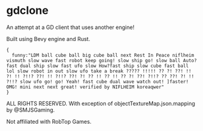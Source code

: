 # gdclone

An attempt at a GD client that uses another engine!

Built using Bevy engine and Rust.


```
{
  funny:"LDM ball cube ball big cube ball next Rest In Peace niflheim vismuth slow wave fast robot keep going! slow ship go! slow ball Auto? fast dual ship slow fast ufo slow How?fast ship slow cube fast ball lol slow robot in out slow ufo take a break ????? !!!!! ?? ?! ??! !! ?! !! ?!!? ??! !! ?!!? ??! ?! ?? !! ?? !! ?? ?! ??! ?!!? ?? ??! ?! !! ?!!? slow ufo go! go! Yeah! fast cube dual wave watch out! ]faster! OMG! mini next next great! verified by NIFLHEIM koreaqwer"
}
```

ALL RIGHTS RESERVED. With exception of objectTextureMap.json.mapping by @SMJSGaming.

Not affiliated with RobTop Games.
